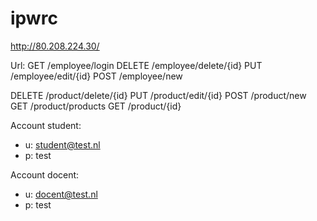 # ipwrc

http://80.208.224.30/

Url:
  GET     /employee/login
  DELETE  /employee/delete/{id}
  PUT     /employee/edit/{id}
  POST    /employee/new
  
  DELETE  /product/delete/{id}
  PUT     /product/edit/{id}
  POST    /product/new
  GET     /product/products
  GET     /product/{id}
  

Account student:
  - u: student@test.nl
  - p: test

Account docent:
  - u: docent@test.nl
  - p: test

